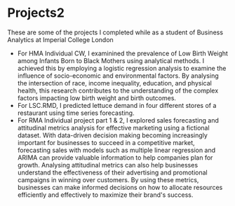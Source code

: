 # Projects2
These are some of the projects I completed while as a student of Business Analytics at Imperial College London
- For HMA Individual CW, I examinined the prevalence of Low Birth Weight among Infants Born to Black Mothers using analytical methods. I achieved this by employing a logistic regression analysis to examine the influence of socio-economic and environmental factors. By analysing the intersection of race, income inequality, education, and physical health, this research contributes to the understanding of the complex factors impacting low birth weight and birth outcomes.
- For LSC.RMD, I predicted lettuce demand in four different stores of a restaurant using time series forecasting.
- For RMA Individual project part 1 & 2, I  explored sales forecasting and attitudinal metrics analysis for effective marketing using a fictional dataset. With data-driven decision making becoming increasingly important for businesses to succeed in a competitive market, forecasting sales with models such as multiple linear regression and ARIMA can provide valuable information to help companies plan for growth. Analysing attitudinal metrics can also help businesses understand the effectiveness of their advertising and promotional campaigns in winning over customers. By using these metrics, businesses can make informed decisions on how to allocate resources efficiently and effectively to maximize their brand's success.
